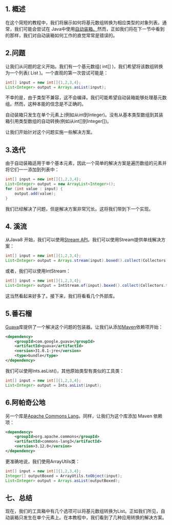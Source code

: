 ## 1. 概述

在这个简短的教程中，我们将展示如何将基元数组转换为相应类型的对象列表。通常，我们可能会尝试在 Java中使用[自动装箱。](https://www.baeldung.com/java-wrapper-classes#autoboxing-and-unboxing)然而，正如我们将在下一节中看到的那样，我们对自动装箱如何工作的直觉常常是错误的。

## 2.问题

让我们从问题的定义开始。我们有一个基元数组( int[] )，我们希望将该数组转换为一个列表( List<Integer> )。一个直观的第一次尝试可能是：

```java
int[] input = new int[]{1,2,3,4};
List<Integer> output = Arrays.asList(input);
```

不幸的是，由于类型不兼容，这不会编译。我们可能希望自动装箱能够处理基元数组。然而，这种本能的信念是不正确的。

自动装箱只发生在单个元素上(例如从int到Integer)。没有从基本类型数组到其装箱引用类型数组的自动转换(例如从int[]到Integer[])。

让我们开始针对这个问题实施一些解决方案。

## 3.迭代

由于自动装箱适用于单个基本元素，因此一个简单的解决方案是遍历数组的元素并将它们一一添加到列表中：

```java
int[] input = new int[]{1,2,3,4};
List<Integer> output = new ArrayList<Integer>();
for (int value : input) {
    output.add(value);
}
```

我们已经解决了问题，但是解决方案非常冗长。这将我们带到下一个实现。

## 4. 溪流

从Java8 开始，我们可以使用[Stream API](https://www.baeldung.com/java-streams)。我们可以使用Stream提供单线解决方案：

```java
int[] input = new int[]{1,2,3,4};
List<Integer> output = Arrays.stream(input).boxed().collect(Collectors.toList());
```

或者，我们可以使用IntStream：

```java
int[] input = new int[]{1,2,3,4};
List<Integer> output = IntStream.of(input).boxed().collect(Collectors.toList());
```

这当然看起来好多了。接下来，我们将看看几个外部库。

## 5.番石榴

[Guava](https://www.baeldung.com/category/guava/)库提供了一个解决这个问题的包装器。让我们从添加[Maven](https://search.maven.org/artifact/com.google.guava/guava)依赖项开始：

```xml
<dependency>
    <groupId>com.google.guava</groupId>
    <artifactId>guava</artifactId>
    <version>31.0.1-jre</version>
    <type>bundle</type>
</dependency>
```

我们可以使用Ints.asList()，其他原始类型有类似的工具类：

```java
int[] input = new int[]{1,2,3,4};
List<Integer> output = Ints.asList(input);
```

## 6.阿帕奇公地

另一个库是[Apache Commons Lang](https://search.maven.org/artifact/org.apache.commons/commons-lang3)。同样，让我们为这个库添加 Maven 依赖项：

```xml
<dependency>
    <groupId>org.apache.commons</groupId>
    <artifactId>commons-lang3</artifactId>
    <version>3.12.0</version>
</dependency>
```

更准确地说，我们使用ArrayUtils类：

```java
int[] input = new int[]{1,2,3,4};
Integer[] outputBoxed = ArrayUtils.toObject(input);
List<Integer> output = Arrays.asList(outputBoxed);
```

## 七、总结

现在，我们的工具箱中有几个选项可以将基元数组转换为List。正如我们所见，自动装箱只发生在单个元素上。在本教程中，我们看到了几种应用转换的解决方案。